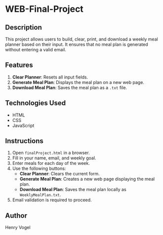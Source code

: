 # WEB-Final-Project

## Description
This project allows users to build, clear, print, and download a weekly meal planner based on their input. It ensures that no meal plan is generated without entering a valid email.

## Features
1. **Clear Planner**: Resets all input fields.
2. **Generate Meal Plan**: Displays the meal plan on a new web page.
3. **Download Meal Plan**: Saves the meal plan as a `.txt` file.

## Technologies Used
- HTML
- CSS
- JavaScript

## Instructions
1. Open `finalProject.html` in a browser.
2. Fill in your name, email, and weekly goal.
3. Enter meals for each day of the week.
4. Use the following buttons:
   - **Clear Planner**: Clears the current form.
   - **Generate Meal Plan**: Creates a new web page displaying the meal plan.
   - **Download Meal Plan**: Saves the meal plan locally as `WeeklyMealPlan.txt`.
5. Email validation is required to proceed.

## Author
Henry Vogel
